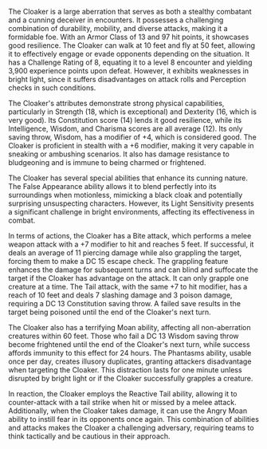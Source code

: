 The Cloaker is a large aberration that serves as both a stealthy combatant and a cunning deceiver in encounters. It possesses a challenging combination of durability, mobility, and diverse attacks, making it a formidable foe. With an Armor Class of 13 and 97 hit points, it showcases good resilience. The Cloaker can walk at 10 feet and fly at 50 feet, allowing it to effectively engage or evade opponents depending on the situation. It has a Challenge Rating of 8, equating it to a level 8 encounter and yielding 3,900 experience points upon defeat. However, it exhibits weaknesses in bright light, since it suffers disadvantages on attack rolls and Perception checks in such conditions.

The Cloaker's attributes demonstrate strong physical capabilities, particularly in Strength (18, which is exceptional) and Dexterity (16, which is very good). Its Constitution score (14) lends it good resilience, while its Intelligence, Wisdom, and Charisma scores are all average (12). Its only saving throw, Wisdom, has a modifier of +4, which is considered good. The Cloaker is proficient in stealth with a +6 modifier, making it very capable in sneaking or ambushing scenarios. It also has damage resistance to bludgeoning and is immune to being charmed or frightened.

The Cloaker has several special abilities that enhance its cunning nature. The False Appearance ability allows it to blend perfectly into its surroundings when motionless, mimicking a black cloak and potentially surprising unsuspecting characters. However, its Light Sensitivity presents a significant challenge in bright environments, affecting its effectiveness in combat.

In terms of actions, the Cloaker has a Bite attack, which performs a melee weapon attack with a +7 modifier to hit and reaches 5 feet. If successful, it deals an average of 11 piercing damage while also grappling the target, forcing them to make a DC 15 escape check. The grappling feature enhances the damage for subsequent turns and can blind and suffocate the target if the Cloaker has advantage on the attack. It can only grapple one creature at a time. The Tail attack, with the same +7 to hit modifier, has a reach of 10 feet and deals 7 slashing damage and 3 poison damage, requiring a DC 13 Constitution saving throw. A failed save results in the target being poisoned until the end of the Cloaker's next turn.

The Cloaker also has a terrifying Moan ability, affecting all non-aberration creatures within 60 feet. Those who fail a DC 13 Wisdom saving throw become frightened until the end of the Cloaker's next turn, while success affords immunity to this effect for 24 hours. The Phantasms ability, usable once per day, creates illusory duplicates, granting attackers disadvantage when targeting the Cloaker. This distraction lasts for one minute unless disrupted by bright light or if the Cloaker successfully grapples a creature.

In reaction, the Cloaker employs the Reactive Tail ability, allowing it to counter-attack with a tail strike when hit or missed by a melee attack. Additionally, when the Cloaker takes damage, it can use the Angry Moan ability to instill fear in its opponents once again. This combination of abilities and attacks makes the Cloaker a challenging adversary, requiring teams to think tactically and be cautious in their approach.
